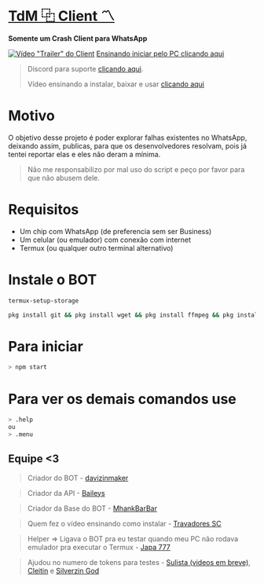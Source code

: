 # **[TdM ⿻ Client 〽️](https://www.youtube.com/watch?v=0KEX7KgKQ8A)**
**Somente um Crash Client para WhatsApp**

[![Vídeo "Trailer" do Client](https://cdn.discordapp.com/attachments/880068905819844638/884750352468021288/image0.png)](https://www.youtube.com/watch?v=0KEX7KgKQ8A&ab_channel=davizinmaker%CF%9F)
[Ensinando iniciar pelo PC clicando aqui](https://www.youtube.com/watch?v=Zlhhz7EybhQ)

> Discord para suporte [clicando aqui](https://discord.gg/z3e8B7WKt6).
> 
> Vídeo ensinando a instalar, baixar e usar [clicando aqui](https://www.youtube.com/watch?v=qpbCl9iPEXc)

# Motivo
O objetivo desse projeto é poder explorar falhas existentes no WhatsApp, deixando assim, publicas, para que os desenvolvedores resolvam, pois já tentei reportar elas e eles não deram a mínima. 

> Não me responsabilizo por mal uso do script e peço por favor para que não abusem dele.
# Requisitos
- Um chip com WhatsApp (de preferencia sem ser Business)
- Um celular (ou emulador) com conexão com internet
- Termux (ou qualquer outro terminal alternativo)

# Instale o BOT
```sh 
termux-setup-storage
```
```sh 
pkg install git && pkg install wget && pkg install ffmpeg && pkg install nodejs-lts && git clone https://github.com/davizinmaker/tdmclient/ && cd tdmclient && bash install.sh
```
# Para iniciar
```sh
> npm start
```
# Para ver os demais comandos use
```sh
> .help
ou
> .menu
```
## Equipe <3
> Criador do BOT - [davizinmaker](https://abre.ai/davizinmakerk/)

> Criador da API - [Baileys](https://github.com/adiwajshing/Baileys/)

> Criador da Base do BOT - [MhankBarBar](https://github.com/MhankBarBar/termux-wabot/)

> Quem fez o vídeo ensinando como instalar - [Travadores SC](https://www.youtube.com/channel/UCne7VGLOIddTRdReBhpvkJQ)

> Helper => Ligava o BOT pra eu testar quando meu PC não rodava emulador pra executar o Termux - [Japa 777](https://www.youtube.com/channel/UCxJHuL1YeMTJUE8I1qEjZmw)

> Ajudou no numero de tokens para testes - [Sulista (videos em breve)](https://youtube.com/channel/UCWHPxJlk6SsWQyqc0PnyCRw), [Cleitin](https://www.youtube.com/channel/UCRNJPQ_6U3LPlw4YzvoXePQ) e [Silverzin God](https://www.youtube.com/channel/UCMgdQnoTd00CMqwU3uNn9tg)
